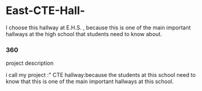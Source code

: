 # East-CTE-Hall-
 I choose this hallway at E.H.S. , because this is one of the main important hallways at the high school that students need to know about.

### 360

<script src='//vizor.io/static/scripts/vizor-360-embed.js' data-vizorurl='//vizor.io/embed/swaboikj15/east-cte-hallway'></script>


project description

i call my project :" CTE hallway:because  the students at this school need to know that this is one of the main important hallways at this school.

